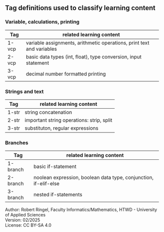 ## Tag definitions used to classify learning content

### Variable, calculations, printing

| **Tag**  | **related learning content**                                          |
| -------- | --------------------------------------------------------------------- |
| 1-vcp    | variable assignments, arithmetic operations, print text and variables |
| 2-vcp    | basic data types (int, float), type conversion, input statement       |
| 3-vcp    | decimal number formatted printing                                     |

### Strings and text

| **Tag**  | **related learning content**                                          |
| -------- | --------------------------------------------------------------------- |
| 1-str    | string concatenation                                                  |
| 2-str    | important string operations: strip, split                             |
| 3-str    | substituton, regular expressions                                      |

### Branches

| **Tag**  | **related learning content**                                          |
| -------- | --------------------------------------------------------------------- |
| 1-branch | basic if-statement                                                    |
| 2-branch | noolean expression, boolean data type, conjunction, if-elif-else      |
| 3-branch | nested if-statements                                                  |

Author: Robert Ringel, Faculty Informatics/Mathematics, HTWD - University of Applied Sciences  
Version: 02/2025         
License: CC BY-SA 4.0
